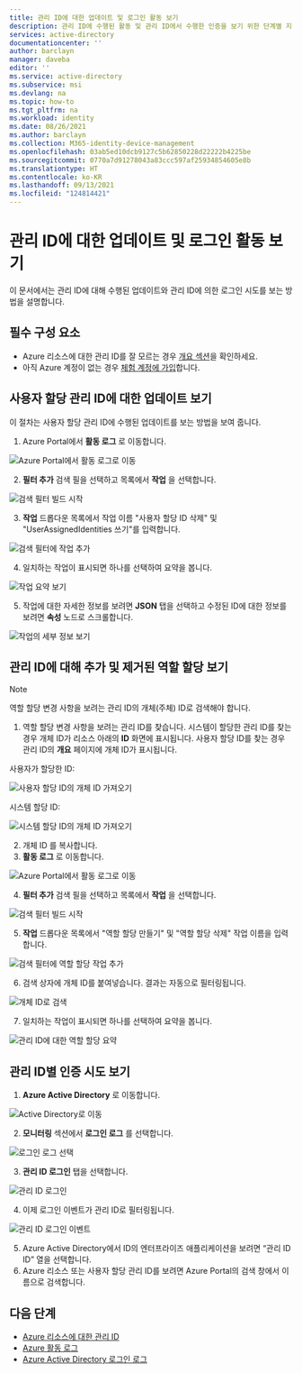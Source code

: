 ```yaml
---
title: 관리 ID에 대한 업데이트 및 로그인 활동 보기
description: 관리 ID에 수행된 활동 및 관리 ID에서 수행한 인증을 보기 위한 단계별 지침
services: active-directory
documentationcenter: ''
author: barclayn
manager: daveba
editor: ''
ms.service: active-directory
ms.subservice: msi
ms.devlang: na
ms.topic: how-to
ms.tgt_pltfrm: na
ms.workload: identity
ms.date: 08/26/2021
ms.author: barclayn
ms.collection: M365-identity-device-management
ms.openlocfilehash: 03ab5ed10dcb9127c5b62850228d22222b4225be
ms.sourcegitcommit: 0770a7d91278043a83ccc597af25934854605e8b
ms.translationtype: HT
ms.contentlocale: ko-KR
ms.lasthandoff: 09/13/2021
ms.locfileid: "124814421"
---
```

# <a name="view-update-and-sign-in-activities-for-managed-identities"></a>관리 ID에 대한 업데이트 및 로그인 활동 보기

이 문서에서는 관리 ID에 대해 수행된 업데이트와 관리 ID에 의한 로그인 시도를 보는 방법을 설명합니다.

## <a name="prerequisites"></a>필수 구성 요소

- Azure 리소스에 대한 관리 ID를 잘 모르는 경우 [개요 섹션](overview.md)을 확인하세요.
- 아직 Azure 계정이 없는 경우 [체험 계정에 가입](https://azure.microsoft.com/free/)합니다.

## <a name="view-updates-made-to-user-assigned-managed-identities"></a>사용자 할당 관리 ID에 대한 업데이트 보기

이 절차는 사용자 할당 관리 ID에 수행된 업데이트를 보는 방법을 보여 줍니다.

1. Azure Portal에서 **활동 로그** 로 이동합니다.

 ![Azure Portal에서 활동 로그로 이동](./media/how-to-view-managed-identity-activity/browse-to-activity-log.png)

2. **필터 추가** 검색 필을 선택하고 목록에서 **작업** 을 선택합니다.

![검색 필터 빌드 시작](./media/how-to-view-managed-identity-activity/start-adding-search-filter.png)

3. **작업** 드롭다운 목록에서 작업 이름 "사용자 할당 ID 삭제" 및 "UserAssignedIdentities 쓰기"를 입력합니다.

![검색 필터에 작업 추가](./media/how-to-view-managed-identity-activity/add-operations-to-search-filter.png)

4. 일치하는 작업이 표시되면 하나를 선택하여 요약을 봅니다.

![작업 요약 보기](./media/how-to-view-managed-identity-activity/view-summary-of-operation.png)

5. 작업에 대한 자세한 정보를 보려면 **JSON** 탭을 선택하고 수정된 ID에 대한 정보를 보려면 **속성** 노드로 스크롤합니다.

![작업의 세부 정보 보기](./media/how-to-view-managed-identity-activity/view-json-of-operation.png)

## <a name="view-role-assignments-added-and-removed-for-managed-identities"></a>관리 ID에 대해 추가 및 제거된 역할 할당 보기

 > [!NOTE] 
 > 역할 할당 변경 사항을 보려는 관리 ID의 개체(주체) ID로 검색해야 합니다.

1. 역할 할당 변경 사항을 보려는 관리 ID를 찾습니다. 시스템이 할당한 관리 ID를 찾는 경우 개체 ID가 리소스 아래의 **ID** 화면에 표시됩니다. 사용자 할당 ID를 찾는 경우 관리 ID의 **개요** 페이지에 개체 ID가 표시됩니다.

사용자가 할당한 ID:

![사용자 할당 ID의 개체 ID 가져오기](./media/how-to-view-managed-identity-activity/get-object-id-of-user-assigned-identity.png)

시스템 할당 ID:

![시스템 할당 ID의 개체 ID 가져오기](./media/how-to-view-managed-identity-activity/get-object-id-of-system-assigned-identity.png)

2. 개체 ID 를 복사합니다.
3. **활동 로그** 로 이동합니다.

 ![Azure Portal에서 활동 로그로 이동](./media/how-to-view-managed-identity-activity/browse-to-activity-log.png)

4. **필터 추가** 검색 필을 선택하고 목록에서 **작업** 을 선택합니다.

![검색 필터 빌드 시작](./media/how-to-view-managed-identity-activity/start-adding-search-filter.png)

5. **작업** 드롭다운 목록에서 "역할 할당 만들기" 및 "역할 할당 삭제" 작업 이름을 입력합니다.

![검색 필터에 역할 할당 작업 추가](./media/how-to-view-managed-identity-activity/add-role-assignment-operations-to-search-filter.png)

6. 검색 상자에 개체 ID를 붙여넣습니다. 결과는 자동으로 필터링됩니다.

![개체 ID로 검색](./media/how-to-view-managed-identity-activity/search-by-object-id.png)
 
7. 일치하는 작업이 표시되면 하나를 선택하여 요약을 봅니다.
 
![관리 ID에 대한 역할 할당 요약](./media/how-to-view-managed-identity-activity/summary-of-role-assignment-for-msi.png)

## <a name="view-authentication-attempts-by-managed-identities"></a>관리 ID별 인증 시도 보기

1. **Azure Active Directory** 로 이동합니다.

![Active Directory로 이동](./media/how-to-view-managed-identity-activity/browse-to-active-directory.png)

2.  **모니터링** 섹션에서 **로그인 로그** 를 선택합니다.

![로그인 로그 선택](./media/how-to-view-managed-identity-activity/sign-in-logs-menu-item.png)

3. **관리 ID 로그인** 탭을 선택합니다.

![관리 ID 로그인](./media/how-to-view-managed-identity-activity/msi-sign-ins.png)

4. 이제 로그인 이벤트가 관리 ID로 필터링됩니다.

![관리 ID 로그인 이벤트](./media/how-to-view-managed-identity-activity/msi-sign-in-events.png) 

5.  Azure Active Directory에서 ID의 엔터프라이즈 애플리케이션을 보려면 “관리 ID ID” 열을 선택합니다.
6.  Azure 리소스 또는 사용자 할당 관리 ID를 보려면 Azure Portal의 검색 창에서 이름으로 검색합니다.

## <a name="next-steps"></a>다음 단계

* [Azure 리소스에 대한 관리 ID](./overview.md)
* [Azure 활동 로그](../../azure-monitor/essentials/activity-log.md)
* [Azure Active Directory 로그인 로그](../reports-monitoring/concept-sign-ins.md)